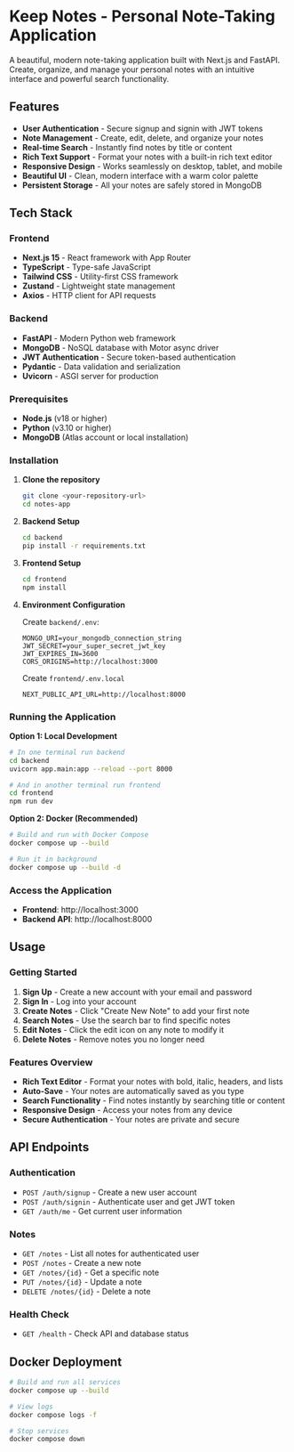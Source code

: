 # Keep Notes - Personal Note-Taking Application

A beautiful, modern note-taking application built with Next.js and FastAPI. Create, organize, and manage your personal notes with an intuitive interface and powerful search functionality.

## Features

- **User Authentication** - Secure signup and signin with JWT tokens
- **Note Management** - Create, edit, delete, and organize your notes
- **Real-time Search** - Instantly find notes by title or content
- **Rich Text Support** - Format your notes with a built-in rich text editor
- **Responsive Design** - Works seamlessly on desktop, tablet, and mobile
- **Beautiful UI** - Clean, modern interface with a warm color palette
- **Persistent Storage** - All your notes are safely stored in MongoDB

## Tech Stack

### Frontend
- **Next.js 15** - React framework with App Router
- **TypeScript** - Type-safe JavaScript
- **Tailwind CSS** - Utility-first CSS framework
- **Zustand** - Lightweight state management
- **Axios** - HTTP client for API requests

### Backend
- **FastAPI** - Modern Python web framework
- **MongoDB** - NoSQL database with Motor async driver
- **JWT Authentication** - Secure token-based authentication
- **Pydantic** - Data validation and serialization
- **Uvicorn** - ASGI server for production

### Prerequisites

- **Node.js** (v18 or higher)
- **Python** (v3.10 or higher)
- **MongoDB** (Atlas account or local installation)

### Installation

1. **Clone the repository**
   ```bash
   git clone <your-repository-url>
   cd notes-app
   ```

2. **Backend Setup**
   ```bash
   cd backend
   pip install -r requirements.txt
   ```

3. **Frontend Setup**
   ```bash
   cd frontend
   npm install
   ```

4. **Environment Configuration**
   
   Create `backend/.env`:
   ```env
   MONGO_URI=your_mongodb_connection_string
   JWT_SECRET=your_super_secret_jwt_key
   JWT_EXPIRES_IN=3600
   CORS_ORIGINS=http://localhost:3000
   ```

   Create `frontend/.env.local`
   ```env
   NEXT_PUBLIC_API_URL=http://localhost:8000
   ```

### Running the Application

**Option 1: Local Development**

```bash
# In one terminal run backend
cd backend
uvicorn app.main:app --reload --port 8000

# And in another terminal run frontend
cd frontend
npm run dev
```

**Option 2: Docker (Recommended)**

```bash
# Build and run with Docker Compose
docker compose up --build

# Run it in background
docker compose up --build -d
```

### Access the Application

- **Frontend**: http://localhost:3000
- **Backend API**: http://localhost:8000

## Usage

### Getting Started

1. **Sign Up** - Create a new account with your email and password
2. **Sign In** - Log into your account
3. **Create Notes** - Click "Create New Note" to add your first note
4. **Search Notes** - Use the search bar to find specific notes
5. **Edit Notes** - Click the edit icon on any note to modify it
6. **Delete Notes** - Remove notes you no longer need

### Features Overview

- **Rich Text Editor** - Format your notes with bold, italic, headers, and lists
- **Auto-Save** - Your notes are automatically saved as you type
- **Search Functionality** - Find notes instantly by searching title or content
- **Responsive Design** - Access your notes from any device
- **Secure Authentication** - Your notes are private and secure

## API Endpoints

### Authentication
- `POST /auth/signup` - Create a new user account
- `POST /auth/signin` - Authenticate user and get JWT token
- `GET /auth/me` - Get current user information

### Notes
- `GET /notes` - List all notes for authenticated user
- `POST /notes` - Create a new note
- `GET /notes/{id}` - Get a specific note
- `PUT /notes/{id}` - Update a note
- `DELETE /notes/{id}` - Delete a note

### Health Check
- `GET /health` - Check API and database status

## Docker Deployment

```bash
# Build and run all services
docker compose up --build

# View logs
docker compose logs -f

# Stop services
docker compose down
```
